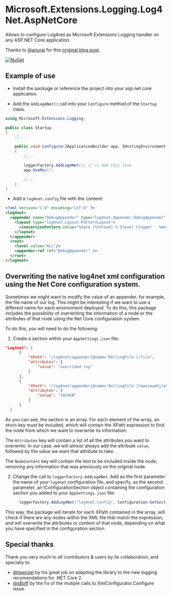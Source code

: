 # Microsoft.Extensions.Logging.Log4Net.AspNetCore

Allows to configure Log4net as Microsoft Extensions Logging handler on any ASP.NET Core application.

Thanks to [@anuraj](https://github.com/anuraj) for this [original blog post](https://dotnetthoughts.net/how-to-use-log4net-with-aspnetcore-for-logging/).

[![NuGet](https://img.shields.io/nuget/dt/Microsoft.Extensions.Logging.Log4net.AspNetCore.svg)](https://www.nuget.org/packages/Microsoft.Extensions.Logging.Log4Net.AspNetCore/)

## Example of use

* Install the package or reference the project into your asp.net core application.

* Add the `AddLog4Net()` call into your `Configure` method of the `Startup` class.

```csharp
using Microsoft.Extensions.Logging;

public class Startup
{
    //...

    public void Configure(IApplicationBuilder app, IHostingEnvironment env, ILoggerFactory loggerFactory)
    {
        //...

        loggerFactory.AddLog4Net(); // << Add this line
        app.UseMvc();

        //...
    }
}
```

* Add a `log4net.config` file with the content:

```xml
<?xml version="1.0" encoding="utf-8" ?>
<log4net>
  <appender name="DebugAppender" type="log4net.Appender.DebugAppender" >
    <layout type="log4net.Layout.PatternLayout">
      <conversionPattern value="%date [%thread] %-5level %logger - %message%newline" />
    </layout>
  </appender>
  <root>
    <level value="ALL"/>
    <appender-ref ref="DebugAppender" />
  </root>
</log4net>
```

## Overwriting the native log4net xml configuration using the Net Core configuration system.

Sometimes we might want to modify the value of an appender, for example, the file name of our log. This might be interesting if we want to use a different name for each environment deployed. To do this, this package includes the possibility of overwriting the information of a node or the attributes of that node using the Net Core configuration system.

To do this, you will need to do the following:

1. Create a section within your `AppSettings.json` file:

  ```json
"Log4net": [
		{
			"XPath": "/log4net/appender[@name='RollingFile']/file",
			"attributes": {
				"value": "overrided.log"
			}
		},
		{
			"XPath": "/log4net/appender[@name='RollingFile']/maximumFileSize",
			"attributes": {
				"value": "1024KB"
			}
		}
	]
```

  As you can see, the section is an array. For each element of the array, an `XPath` key must be included, which will contain the XPath expression to find the node from which we want to overwrite its information.

  The `Attributes` key will contain a list of all the attributes you want to overwrite. In our case, we will almost always add the attribute `value`, followed by the value we want that attribute to take.

  The `NodeContent` key will contain the text to be included inside the node, removing any information that was previously on the original node.

2. Change the call to `loggerFactory.AddLog4Net`. Add as the first parameter the name of your `log4net` configuration file, and specify, as the second parameter, an IConfigurationSection object containing the configuration section you added to your `AppSettings.json` file:

  ```csharp
        loggerFactory.AddLog4Net("log4net.config", Configuration.GetSection("Log4net"));
  ```

This way, the package will iterate for each XPath contained in the array, will check if there are any nodes within the XML file that match the expression, and will overwrite the attributes or content of that node, depending on what you have specified in the configuration section.

## Special thanks

Thank you very much to all contributors & users by its collaboration, and specially to:

* [@twenzel](https://github.com/twenzel) by his great job on adapting the library to the new logging recomendations for .NET Core 2.
* [@sBoff](https://github.com/sBoff) by the fix of the mutiple calls to XmlConfigurator.Configure issue.